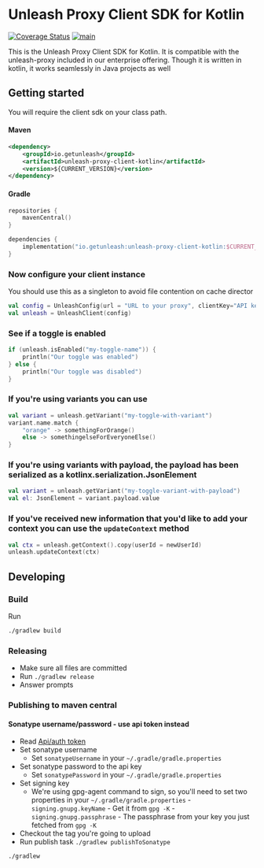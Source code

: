 # Unleash Proxy Client SDK for Kotlin
[![Coverage Status](https://coveralls.io/repos/github/Unleash/unleash-proxy-client-kotlin/badge.svg?branch=main)](https://coveralls.io/github/Unleash/unleash-proxy-client-kotlin?branch=main)
[![main](https://github.com/Unleash/unleash-proxy-client-kotlin/actions/workflows/main.yml/badge.svg)](https://github.com/Unleash/unleash-proxy-client-kotlin/actions/workflows/main.yml)

This is the Unleash Proxy Client SDK for Kotlin. It is compatible with the unleash-proxy included in our enterprise offering. Though it is written in kotlin, it works seamlessly in Java projects as well

## Getting started

You will require the client sdk on your class path. 

#### Maven

```xml
<dependency>
    <groupId>io.getunleash</groupId>
    <artifactId>unleash-proxy-client-kotlin</artifactId>
    <version>${CURRENT_VERSION}</version>
</dependency>
```

#### Gradle
```kotlin
repositories {
    mavenCentral()
}

dependencies {
    implementation("io.getunleash:unleash-proxy-client-kotlin:$CURRENT_VERSION")
}
```

### Now configure your client instance
You should use this as a singleton to avoid file contention on cache director

```kotlin
val config = UnleashConfig(url = "URL to your proxy", clientKey="API key with access to proxy", appName="The name of your app")
val unleash = UnleashClient(config)
```


### See if a toggle is enabled

```kotlin
if (unleash.isEnabled("my-toggle-name")) {
    println("Our toggle was enabled")
} else {
    println("Our toggle was disabled")
}
```

### If you're using variants you can use

```kotlin
val variant = unleash.getVariant("my-toggle-with-variant")
variant.name.match {
    "orange" -> somethingForOrange()
    else -> somethingelseForEveryoneElse()
}
```

### If you're using variants with payload, the payload has been serialized as a kotlinx.serialization.JsonElement
```kotlin
val variant = unleash.getVariant("my-toggle-variant-with-payload")
val el: JsonElement = variant.payload.value
```

### If you've received new information that you'd like to add your context you can use the `updateContext` method
```kotlin
val ctx = unleash.getContext().copy(userId = newUserId)
unleash.updateContext(ctx)
```


## Developing

### Build
Run 
```bash
./gradlew build
```

### Releasing
- Make sure all files are committed
- Run `./gradlew release`
- Answer prompts

### Publishing to maven central

#### Sonatype username/password - use api token instead
* Read [Api/auth token](https://blog.solidsoft.pl/2015/09/08/deploy-to-maven-central-using-api-key-aka-auth-token)
* Set sonatype username
  - Set `sonatypeUsername` in your `~/.gradle/gradle.properties`
* Set sonatype password to the api key
  - Set `sonatypePassword` in your `~/.gradle/gradle.properties`
* Set signing key
  - We're using gpg-agent command to sign, so you'll need to set two properties in your `~/.gradle/gradle.properties`
        - `signing.gnupg.keyName` - Get it from `gpg -K`
        - `signing.gnupg.passphrase` - The passphrase from your key you just fetched from `gpg -K`
* Checkout the tag you're going to upload
* Run publish task
    `./gradlew publishToSonatype`
```bash
./gradlew 
```